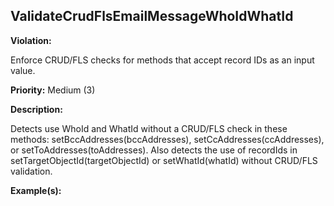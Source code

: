 ValidateCrudFlsEmailMessageWhoIdWhatId[](#validatecrudflsemailmessagewhoidwhatid)
------------------------------------------------------------------------------------------------------------------------------------------------------

**Violation:**

   Enforce CRUD/FLS checks for methods that accept record IDs as an input value.


**Priority:** Medium (3)

**Description:**

   Detects use WhoId and WhatId without a CRUD/FLS check in these methods: setBccAddresses(bccAddresses), setCcAddresses(ccAddresses), or setToAddresses(toAddresses). Also detects the use of recordIds in setTargetObjectId(targetObjectId) or setWhatId(whatId) without CRUD/FLS validation.

**Example(s):**

   

